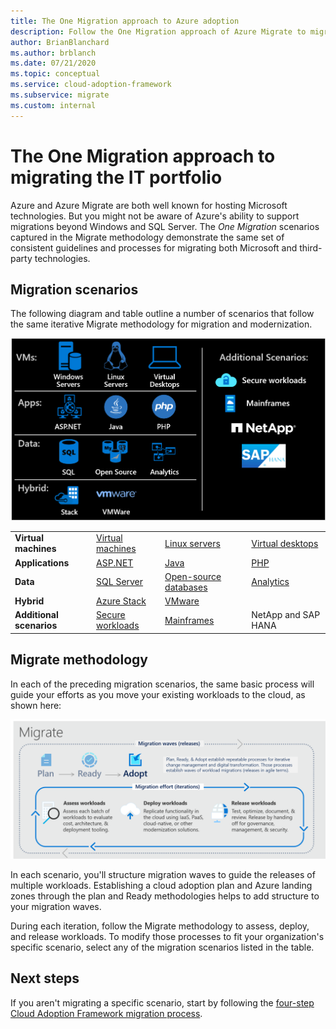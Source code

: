 ```yaml
---
title: The One Migration approach to Azure adoption
description: Follow the One Migration approach of Azure Migrate to migrate and modernize entire IT portfolios.
author: BrianBlanchard
ms.author: brblanch
ms.date: 07/21/2020
ms.topic: conceptual
ms.service: cloud-adoption-framework
ms.subservice: migrate
ms.custom: internal
---
```


<!-- docutune:ignore "One Migration" -->
<!-- cSpell:ignore HANA -->

# The One Migration approach to migrating the IT portfolio

Azure and Azure Migrate are both well known for hosting Microsoft technologies. But you might not be aware of Azure's ability to support migrations beyond Windows and SQL Server. The _One Migration_ scenarios captured in the Migrate methodology demonstrate the same set of consistent guidelines and processes for migrating both Microsoft and third-party technologies.

## Migration scenarios

The following diagram and table outline a number of scenarios that follow the same iterative Migrate methodology for migration and modernization.

![Diagram of the Cloud Adoption Framework migration model showing the V M, Apps, Data, and Hybrid resources you will need.](../_images/migrate/one-migrate.png)

| | | | |
|---------|---------|---------|---------|
| **Virtual machines** | [Virtual machines](../migrate/azure-best-practices/contoso-migration-rehost-vm.md) | [Linux servers](../migrate/azure-best-practices/contoso-migration-rehost-linux-vm.md) | [Virtual desktops](./wvd/index.md) |
| **Applications** | [ASP.NET](../migrate/azure-best-practices/contoso-migration-refactor-web-app-sql.md) | [Java](/azure/java/migration-overview?toc=/azure/cloud-adoption-framework/toc.json&bc=/azure/cloud-adoption-framework/_bread/toc.json) | [PHP](../migrate/azure-best-practices/contoso-migration-refactor-linux-app-service-mysql.md) |
| **Data** | [SQL Server](../migrate/azure-best-practices/contoso-migration-rehost-vm-sql-managed-instance.md) | [Open-source databases](../migrate/azure-best-practices/sql-migration.md) | [Analytics](../migrate/azure-best-practices/analytics/analytics-solutions-overview.md) |
| **Hybrid** | [Azure Stack](./azure-stack/index.md) | [VMware](../migrate/azure-best-practices/vmware-host.md) | |
| **Additional scenarios** | [Secure workloads](../migrate/azure-best-practices/migrate-best-practices-security-management.md) | [Mainframes](../infrastructure/mainframe-migration/index.md) | NetApp and SAP HANA |

## Migrate methodology

In each of the preceding migration scenarios, the same basic process will guide your efforts as you move your existing workloads to the cloud, as shown here:

![Diagram of the Cloud Adoption Framework migration model showing the Migration waves and the Migration effort.](../_images/migrate/methodology.png)

In each scenario, you'll structure migration waves to guide the releases of multiple workloads. Establishing a cloud adoption plan and Azure landing zones through the plan and Ready methodologies helps to add structure to your migration waves.

During each iteration, follow the Migrate methodology to assess, deploy, and release workloads. To modify those processes to fit your organization's specific scenario, select any of the migration scenarios listed in the table.

## Next steps

If you aren't migrating a specific scenario, start by following the [four-step Cloud Adoption Framework migration process](../migrate/index.md).
